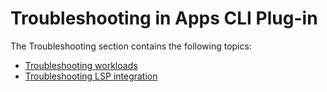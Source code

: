 # Troubleshooting in Apps CLI Plug-in

The Troubleshooting section contains the following topics:

- [Troubleshooting workloads](troubleshooting-workload.hbs.md)
- [Troubleshooting LSP integration](troubleshooting-workload.hbs.md#local-source-proxy-integration)

